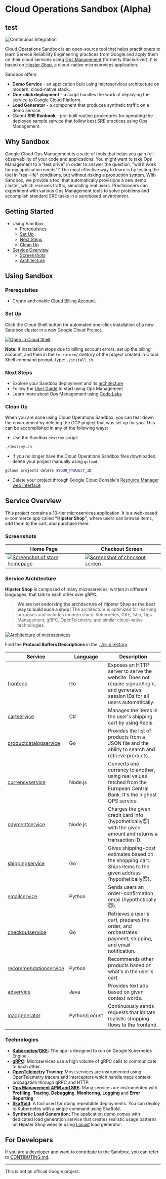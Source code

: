 
# Cloud Operations Sandbox (Alpha)
## test

![Continuous Integration](https://github.com/GoogleCloudPlatform/cloud-ops-sandbox/workflows/Continuous%20Integration/badge.svg)

Cloud Operations Sandbox is an open-source tool that helps practitioners to learn Service Reliability Engineering practices from Google and apply them on their cloud services using [Ops Management](https://cloud.google.com/products/operations) (formerly Stackdriver).
It is based on [Hipster Shop](https://github.com/GoogleCloudPlatform/microservices-demo), a cloud-native microservices application.

Sandbox offers:

* **Demo Service** - an application built using microservices architecture on modern, cloud-native stack.
* **One-click deployment**  - a script handles the work of deploying the service to Google Cloud Platform.
* **Load Generator** - a component that produces synthetic traffic on a demo service.
* (Soon) **SRE Runbook** - pre-built routine procedures for operating the deployed sample service that follow best SRE practices using Ops Management.

## Why Sandbox

Google Cloud Ops Management is a suite of tools that helps you gain full observability of your code and applications.
You might want to take Ops Management to a "test drive" in order to answer the question, "will it work for my application needs"?
The most effective way to learn is by testing the tool in "real-life" conditions, but without risking a production system.
With Sandbox, we provide a tool that automatically provisions a new demo cluster, which receives traffic, simulating real users. Practicioners can experiment with various Ops Management tools to solve problems and accomplish standard SRE tasks in a sandboxed environment.

## Getting Started

* Using Sandbox
  * [Prerequisites](#Prerequisites)
  * [Set Up](#Set-Up)
  * [Next Steps](#Next-Steps)
  * [Clean Up](#Clean-Up)
* [Service Overview](#Service-Overview)
  * [Screenshots](#Screenshots)
  * [Architecture](#Architecture)

## Using Sandbox

### Prerequisites

* Create and enable [Cloud Billing Account](https://cloud.google.com/billing/docs/how-to/manage-billing-account).

### Set Up

Click the Cloud Shell button for automated one-click installation of a new Sandbox cluster in a new Google Cloud Project.

[![Open in Cloud Shell](http://www.gstatic.com/cloudssh/images/open-btn.svg)](https://console.cloud.google.com/cloudshell/editor?cloudshell_git_repo=https://github.com/GoogleCloudPlatform/cloud-ops-sandbox.git&cloudshell_git_branch=v0.3.0&cloudshell_working_dir=terraform&shellonly=true&cloudshell_image=gcr.io/stackdriver-sandbox-230822/cloudshell-image/uncertified:v0.3.0)

__Note__: If installation stops due to billing account errors, set up the billing account, and then in the `terraform/` diretory of the project created in Cloud Shell command prompt, type: `./install.sh`.

### Next Steps

* Explore your Sandbox deployment and its [architecture](#Service-Overview)
* Follow the [User Guide](/docs/README.md) to start using Ops Management
* Learn more about Ops Management using [Code Labs](https://codelabs.developers.google.com/gcp-next/?cat=Monitoring)

### Clean Up

When you are done using Cloud Operations Sandbox, you can tear down the environment by deleting the GCP project that was set up for you. This can be accomplished in any of the following ways:

* Use the Sandbox `destroy` script:

```bash
./destroy.sh
```

* If you no longer have the Cloud Operations Sandbox files downloaded, delete your project manually using `gcloud`

```bash
gcloud projects delete $YOUR_PROJECT_ID
```

* Delete your project through Google Cloud Console's [Resource Manager web interface](https://console.cloud.google.com/cloud-resource-manager)

## Service Overview

This project contains a 10-tier microservices application. It is a
web-based e-commerce app called **“Hipster Shop”**, where users can browse items,
add them to the cart, and purchase them.

### Screenshots

| Home Page | Checkout Screen |
|-----------|-----------------|
| [![Screenshot of store homepage](./docs/img/hipster-shop-frontend-1.png)](./docs/img/hipster-shop-frontend-1.png) | [![Screenshot of checkout screen](./docs/img/hipster-shop-frontend-2.png)](./docs/img/hipster-shop-frontend-2.png) |

### Service Architecture

**Hipster Shop** is composed of many microservices, written in different languages, that talk to each other over gRPC.
>**We are not endorsing the architecture of Hipster Shop as the best way to build such a shop!**
> The architecture is optimized for learning purposes and includes modern stack: Kubernetes, GKE, Istio,
> Ops Management, gRPC, OpenTelemetry, and similar cloud-native technologies.

[![Architecture of
microservices](./docs/img/architecture-diagram.png)](./docs/img/architecture-diagram.png)

Find the **Protocol Buffers Descriptions** in the [`./pb` directory](./pb).

| Service | Language | Description |
|---------|----------|-------------|
| [frontend](./src/frontend) | Go | Exposes an HTTP server to serve the website. Does not require signup/login, and generates session IDs for all users automatically. |
| [cartservice](./src/cartservice) |  C# | Manages the items in the user's shipping cart by using Redis. |
| [productcatalogservice](./src/productcatalogservice) | Go | Provides the list of products from a JSON file and the ability to search and retrieve products. |
| [currencyservice](./src/currencyservice) | Node.js | Converts one currency to another, using real values fetched from  the European Central Bank. It's the highest QPS service. |
| [paymentservice](./src/paymentservice) | Node.js | Charges the given credit card info (hypothetically😇) with the given amount and returns a transaction ID. |
| [shippingservice](./src/shippingservice) | Go | Gives shipping-cost estimates based on the shopping cart. Ships items to the given address (hypothetically😇). |
| [emailservice](./src/emailservice) | Python | Sends users an order-confirmation email (hypothetically😇). |
| [checkoutservice](./src/checkoutservice) | Go | Retrieves a user's cart, prepares the order, and orchestrates payment, shipping, and email notification. |
| [recommendationservice](./src/recommendationservice) | Python | Recommends other products based on what's in the user's cart. |
| [adservice](./src/adservice) | Java | Provides text ads based on given context words. |
| [loadgenerator](./src/loadgenerator) | Python/Locust | Continuously sends requests that imitate realistic shopping flows to the frontend. |

### Technologies

* **[Kubernetes](https://kubernetes.io)/[GKE](https://cloud.google.com/kubernetes-engine/):**
  The app is designed to run on Google Kubernetes Engine.
* **[gRPC](https://grpc.io):** Microservices use a high volume of gRPC calls to
  communicate to each other.
* **[OpenTelemetry](https://opentelemetry.io/) Tracing:** Most services are
  instrumented using OpenTelemetry tracers and interceptors which handle trace context propagation through gRPC and HTTP.
* **[Ops Management APM and SRE](https://cloud.google.com/products/operations):** Many services
  are instrumented with **Profiling**, **Tracing**, **Debugging**, **Monitoring**, **Logging** and **Error Reporting**.
* **[Skaffold](https://github.com/GoogleContainerTools/skaffold):** A tool used for doing repeatable deployments. You can deploy to Kubernetes with a single command using Skaffold.
* **Synthetic Load Generation:** The application demo comes with dedicated load generation service that creates realistic usage patterns on Hipster Shop website using
  [Locust](https://locust.io/) load generator.

## For Developers
If you are a developer and want to contribute to the Sandbox, you can refer to [CONTIBUTING.md](CONTRIBUTING.md).

---

This is not an official Google project.

